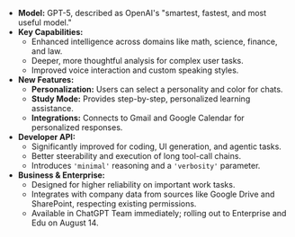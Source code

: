 *   **Model:** GPT-5, described as OpenAI's "smartest, fastest, and most useful model."
*   **Key Capabilities:**
    *   Enhanced intelligence across domains like math, science, finance, and law.
    *   Deeper, more thoughtful analysis for complex user tasks.
    *   Improved voice interaction and custom speaking styles.
*   **New Features:**
    *   **Personalization:** Users can select a personality and color for chats.
    *   **Study Mode:** Provides step-by-step, personalized learning assistance.
    *   **Integrations:** Connects to Gmail and Google Calendar for personalized responses.
*   **Developer API:**
    *   Significantly improved for coding, UI generation, and agentic tasks.
    *   Better steerability and execution of long tool-call chains.
    *   Introduces `'minimal'` reasoning and a `'verbosity'` parameter.
*   **Business & Enterprise:**
    *   Designed for higher reliability on important work tasks.
    *   Integrates with company data from sources like Google Drive and SharePoint, respecting existing permissions.
    *   Available in ChatGPT Team immediately; rolling out to Enterprise and Edu on August 14.
